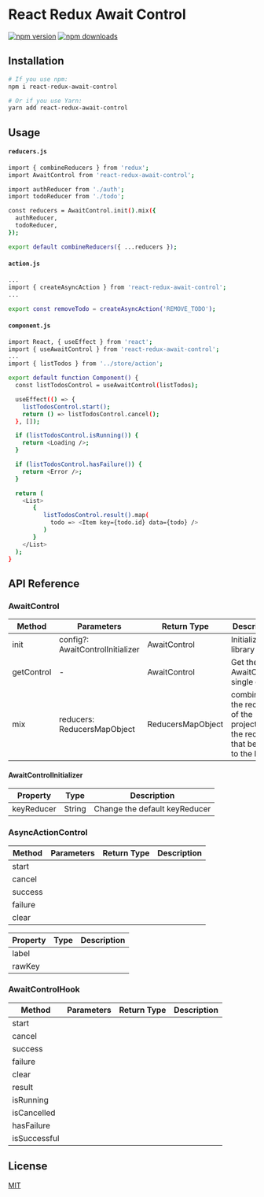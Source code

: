 # React Redux Await Control

[![npm version](https://img.shields.io/npm/v/react-redux-await-control.svg?style=flat-square)](https://www.npmjs.com/package/react-redux-await-control)
[![npm downloads](https://img.shields.io/npm/dm/react-redux-await-control.svg?style=flat-square)](https://www.npmjs.com/package/react-redux-await-control)

## Installation

```bash
# If you use npm:
npm i react-redux-await-control

# Or if you use Yarn:
yarn add react-redux-await-control
```

## Usage

#### `reducers.js`

```bash
import { combineReducers } from 'redux';
import AwaitControl from 'react-redux-await-control';

import authReducer from './auth';
import todoReducer from './todo';

const reducers = AwaitControl.init().mix({
  authReducer,
  todoReducer,
});

export default combineReducers({ ...reducers });
```

#### `action.js`

```bash
...
import { createAsyncAction } from 'react-redux-await-control';
...

export const removeTodo = createAsyncAction('REMOVE_TODO');
```

#### `component.js`

```bash
import React, { useEffect } from 'react';
import { useAwaitControl } from 'react-redux-await-control';
...
import { listTodos } from '../store/action';

export default function Component() {
  const listTodosControl = useAwaitControl(listTodos);

  useEffect(() => {
    listTodosControl.start();
    return () => listTodosControl.cancel();
  }, []);

  if (listTodosControl.isRunning()) {
    return <Loading />;
  }

  if (listTodosControl.hasFailure()) {
    return <Error />;
  }

  return (
    <List>
       {
          listTodosControl.result().map(
            todo => <Item key={todo.id} data={todo} />
          )
       }
    </List>
  );
}

```

## API Reference

### AwaitControl

| Method     | Parameters                       | Return Type       | Description                                                                       |
| ---------- | -------------------------------- | ----------------- | --------------------------------------------------------------------------------- |
| init       | config?: AwaitControlInitializer | AwaitControl      | Initialize the library                                                            |
| getControl | -                                | AwaitControl      | Get the AwaitControl single object                                                |
| mix        | reducers: ReducersMapObject      | ReducersMapObject | combines the reducers of the project with the reducer that belongs to the library |

#### AwaitControlInitializer

| Property   | Type   | Description                   |
| ---------- | ------ | ----------------------------- |
| keyReducer | String | Change the default keyReducer |

### AsyncActionControl

| Method  | Parameters | Return Type | Description |
| ------- | ---------- | ----------- | ----------- |
| start   |            |             |             |
| cancel  |            |             |             |
| success |            |             |             |
| failure |            |             |             |
| clear   |            |             |             |

| Property | Type | Description |
| -------- | ---- | ----------- |
| label    |      |             |
| rawKey   |      |             |

### AwaitControlHook

| Method       | Parameters | Return Type | Description |
| ------------ | ---------- | ----------- | ----------- |
| start        |            |             |             |
| cancel       |            |             |             |
| success      |            |             |             |
| failure      |            |             |             |
| clear        |            |             |             |
| result       |            |             |             |
| isRunning    |            |             |             |
| isCancelled  |            |             |             |
| hasFailure   |            |             |             |
| isSuccessful |            |             |             |

## License

[MIT](LICENSE)
